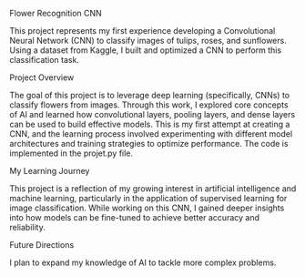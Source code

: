 ﻿Flower Recognition CNN
 
This project represents my first experience developing a Convolutional Neural Network (CNN) to classify images of tulips, roses, and sunflowers. Using a dataset from Kaggle, I built and optimized a CNN to perform this classification task.


Project Overview

The goal of this project is to leverage deep learning (specifically, CNNs) to classify flowers from images. Through this work, I explored core concepts of AI and learned how convolutional layers, pooling layers, and dense layers can be used to build effective models.
This is my first attempt at creating a CNN, and the learning process involved experimenting with different model architectures and training strategies to optimize performance. The code is implemented in the projet.py file.


My Learning Journey

This project is a reflection of my growing interest in artificial intelligence and machine learning, particularly in the application of supervised learning for image classification. While working on this CNN, I gained deeper insights into how models can be fine-tuned to achieve better accuracy and reliability.


Future Directions

I plan to expand my knowledge of AI to tackle more complex problems.
